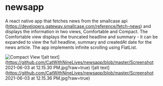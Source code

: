 # newsapp
A react native app that fetches news from the smallcase api (https://developers.gateway.smallcase.com/reference/fetch-news) 
and displays the information in two views, 
Comfortable and Compact. The Comfortable view displays the truncated headline and summary - it can be expanded to view the full headline, summary and createdAt date
for the news article.
The app implements infinite scrolling using FlatList.

![Compact View](https://github.com/CatWithNineLives/newsapp/blob/master/CompactView.png?raw=true)
![alt text](https://github.com/CatWithNineLives/newsapp/blob/master/Screenshot 2021-06-03 at 12.15.30 PM.jpg?raw=true)
![alt text](https://github.com/CatWithNineLives/newsapp/blob/master/Screenshot 2021-06-03 at 12.15.36 PM.jpg?raw=true)
